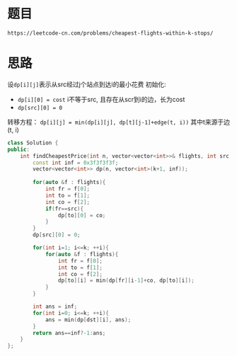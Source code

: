 # 题目
`https://leetcode-cn.com/problems/cheapest-flights-within-k-stops/`


# 思路

设`dp[i][j]`表示从src经过j个站点到达i的最小花费
初始化:
- `dp[i][0] = cost`   i不等于src, 且存在从scr到i的边，长为cost 
- `dp[src][0] = 0` 

转移方程： `dp[i][j] = min(dp[i][j], dp[t][j-1]+edge(t, i))`  其中t来源于边(t, i)


```cpp
class Solution {
public:
    int findCheapestPrice(int n, vector<vector<int>>& flights, int src, int dst, int k) {
        const int inf = 0x3f3f3f3f;
        vector<vector<int>> dp(n, vector<int>(k+1, inf));
        
        for(auto &f : flights){
            int fr = f[0];
            int to = f[1];
            int co = f[2];
            if(fr==src){
                dp[to][0] = co;
            }
        }
        dp[src][0] = 0;

        for(int i=1; i<=k; ++i){
            for(auto &f : flights){
                int fr = f[0];
                int to = f[1];
                int co = f[2];
                dp[to][i] = min(dp[fr][i-1]+co, dp[to][i]);
            }
        }

        int ans = inf;
        for(int i=0; i<=k; ++i){
            ans = min(dp[dst][i], ans);
        }
        return ans==inf?-1:ans;
    }
};
```